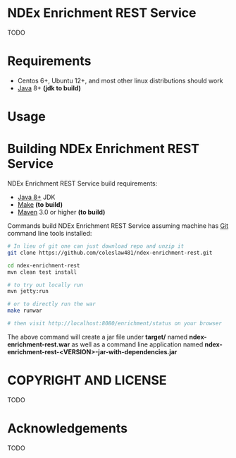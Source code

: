 
[jetty]: http://eclipse.org/jetty/
[maven]: http://maven.apache.org/
[java]: https://www.oracle.com/java/index.html
[git]: https://git-scm.com/

[make]: https://www.gnu.org/software/make

NDEx Enrichment REST Service
============================

TODO



Requirements
============

* Centos 6+, Ubuntu 12+, and most other linux distributions should work
* [Java][java] 8+ **(jdk to build)**


Usage 
=====




Building NDEx Enrichment REST Service  
=====================================

NDEx Enrichment REST Service build requirements:

* [Java 8+][java] JDK
* [Make][make] **(to build)**
* [Maven][maven] 3.0 or higher **(to build)**


Commands build NDEx Enrichment REST Service assuming machine has [Git][git] command line tools 
installed:

```Bash
# In lieu of git one can just download repo and unzip it
git clone https://github.com/coleslaw481/ndex-enrichment-rest.git

cd ndex-enrichment-rest
mvn clean test install

# to try out locally run
mvn jetty:run

# or to directly run the war
make runwar

# then visit http://localhost:8080/enrichment/status on your browser
```

The above command will create a jar file under **target/** named 
**ndex-enrichment-rest.war** as well as a command line application 
named **ndex-enrichment-rest-\<VERSION\>-jar-with-dependencies.jar**




COPYRIGHT AND LICENSE
=====================

TODO

Acknowledgements
================

TODO
